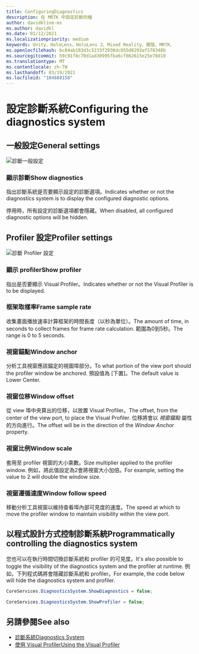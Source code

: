 ```yaml
---
title: ConfiguringDiagnostics
description: 在 MRTK 中設定診斷的檔
author: davidkline-ms
ms.author: davidkl
ms.date: 01/12/2021
ms.localizationpriority: medium
keywords: Unity、HoloLens、HoloLens 2、Mixed Reality、開發、MRTK、
ms.openlocfilehash: bc84ab193d3c3233f2930dc955d8293af578348b
ms.sourcegitcommit: 59c91f8c70d1ad30995fba6cf862615e25e78d10
ms.translationtype: MT
ms.contentlocale: zh-TW
ms.lasthandoff: 03/19/2021
ms.locfileid: "104688158"
---
```

# <a name="configuring-the-diagnostics-system"></a><span data-ttu-id="d2b35-104">設定診斷系統</span><span class="sxs-lookup"><span data-stu-id="d2b35-104">Configuring the diagnostics system</span></span>

## <a name="general-settings"></a><span data-ttu-id="d2b35-105">一般設定</span><span class="sxs-lookup"><span data-stu-id="d2b35-105">General settings</span></span>

![診斷一般設定](../Images/Diagnostics/DiagnosticsGeneralSettings.png)

### <a name="show-diagnostics"></a><span data-ttu-id="d2b35-107">顯示診斷</span><span class="sxs-lookup"><span data-stu-id="d2b35-107">Show diagnostics</span></span>

<span data-ttu-id="d2b35-108">指出診斷系統是否要顯示設定的診斷選項。</span><span class="sxs-lookup"><span data-stu-id="d2b35-108">Indicates whether or not the diagnostics system is to display the configured diagnostic options.</span></span>

<span data-ttu-id="d2b35-109">停用時，所有設定的診斷選項都會隱藏。</span><span class="sxs-lookup"><span data-stu-id="d2b35-109">When disabled, all configured diagnostic options will be hidden.</span></span>

## <a name="profiler-settings"></a><span data-ttu-id="d2b35-110">Profiler 設定</span><span class="sxs-lookup"><span data-stu-id="d2b35-110">Profiler settings</span></span>

![診斷 Profiler 設定](../Images/Diagnostics/DiagnosticsProfilerSettings.png)

### <a name="show-profiler"></a><span data-ttu-id="d2b35-112">顯示 profiler</span><span class="sxs-lookup"><span data-stu-id="d2b35-112">Show profiler</span></span>

<span data-ttu-id="d2b35-113">指出是否要顯示 Visual Profiler。</span><span class="sxs-lookup"><span data-stu-id="d2b35-113">Indicates whether or not the Visual Profiler is to be displayed.</span></span>

### <a name="frame-sample-rate"></a><span data-ttu-id="d2b35-114">框架取樣率</span><span class="sxs-lookup"><span data-stu-id="d2b35-114">Frame sample rate</span></span>

<span data-ttu-id="d2b35-115">收集畫面播放速率計算框架的時間長度（以秒為單位）。</span><span class="sxs-lookup"><span data-stu-id="d2b35-115">The amount of time, in seconds to collect frames for frame rate calculation.</span></span> <span data-ttu-id="d2b35-116">範圍為0到5秒。</span><span class="sxs-lookup"><span data-stu-id="d2b35-116">The range is 0 to 5 seconds.</span></span>

### <a name="window-anchor"></a><span data-ttu-id="d2b35-117">視窗錨點</span><span class="sxs-lookup"><span data-stu-id="d2b35-117">Window anchor</span></span>

<span data-ttu-id="d2b35-118">分析工具視窗應該錨定的視圖埠部分。</span><span class="sxs-lookup"><span data-stu-id="d2b35-118">To what portion of the view port should the profiler window be anchored.</span></span> <span data-ttu-id="d2b35-119">預設值為 [下置]。</span><span class="sxs-lookup"><span data-stu-id="d2b35-119">The default value is Lower Center.</span></span>

### <a name="window-offset"></a><span data-ttu-id="d2b35-120">視窗位移</span><span class="sxs-lookup"><span data-stu-id="d2b35-120">Window offset</span></span>

<span data-ttu-id="d2b35-121">從 view 埠中央算出的位移，以放置 Visual Profiler。</span><span class="sxs-lookup"><span data-stu-id="d2b35-121">The offset, from the center of the view port, to place the Visual Profiler.</span></span> <span data-ttu-id="d2b35-122">位移將會以 *視窗錨點* 屬性的方向進行。</span><span class="sxs-lookup"><span data-stu-id="d2b35-122">The offset will be in the direction of the *Window Anchor* property.</span></span>

### <a name="window-scale"></a><span data-ttu-id="d2b35-123">視窗比例</span><span class="sxs-lookup"><span data-stu-id="d2b35-123">Window scale</span></span>

<span data-ttu-id="d2b35-124">套用至 profiler 視窗的大小乘數。</span><span class="sxs-lookup"><span data-stu-id="d2b35-124">Size multiplier applied to the profiler window.</span></span> <span data-ttu-id="d2b35-125">例如，將此值設定為2會將視窗大小加倍。</span><span class="sxs-lookup"><span data-stu-id="d2b35-125">For example, setting the value to 2 will double the window size.</span></span>

### <a name="window-follow-speed"></a><span data-ttu-id="d2b35-126">視窗遵循速度</span><span class="sxs-lookup"><span data-stu-id="d2b35-126">Window follow speed</span></span>

<span data-ttu-id="d2b35-127">移動分析工具視窗以維持查看埠內部可見度的速度。</span><span class="sxs-lookup"><span data-stu-id="d2b35-127">The speed at which to move the profiler window to maintain visibility within the view port.</span></span>

## <a name="programmatically-controlling-the-diagnostics-system"></a><span data-ttu-id="d2b35-128">以程式設計方式控制診斷系統</span><span class="sxs-lookup"><span data-stu-id="d2b35-128">Programmatically controlling the diagnostics system</span></span>

<span data-ttu-id="d2b35-129">您也可以在執行時間切換診斷系統和 profiler 的可見度。</span><span class="sxs-lookup"><span data-stu-id="d2b35-129">It's also possible to toggle the visibility of the diagnostics system and the profiler at runtime.</span></span> <span data-ttu-id="d2b35-130">例如，下列程式碼將會隱藏診斷系統和 profiler。</span><span class="sxs-lookup"><span data-stu-id="d2b35-130">For example, the code below will hide the diagnostics system and profiler.</span></span>

```c#
CoreServices.DiagnosticsSystem.ShowDiagnostics = false;

CoreServices.DiagnosticsSystem.ShowProfiler = false;
```

## <a name="see-also"></a><span data-ttu-id="d2b35-131">另請參閱</span><span class="sxs-lookup"><span data-stu-id="d2b35-131">See also</span></span>

- [<span data-ttu-id="d2b35-132">診斷系統</span><span class="sxs-lookup"><span data-stu-id="d2b35-132">Diagnostics System</span></span>](DiagnosticsSystemGettingStarted.md)
- [<span data-ttu-id="d2b35-133">使用 Visual Profiler</span><span class="sxs-lookup"><span data-stu-id="d2b35-133">Using the Visual Profiler</span></span>](UsingVisualProfiler.md)
